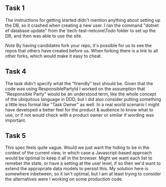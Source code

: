 ## Task 1
The instructions for getting started didn't mention anything about setting up the DB, so it crashed when creating a new user. I ran the command "dotnet ef database update" from the \tech-test-netcore\Todo folder to set up the DB, and then was able to use the site.

*Note* By having candidates fork your repo, it's possible for us to see the repos that others have created before us. When forking there is a link to all other forks, which would make it easy to cheat.


## Task 4
The task didn't specify what the "friendly" text should be. Given that the code was using ResponsiblePartyId I worked on the assumption that "Responsible Party" would be an understood term, like the whole concept of the ubiquitous language in DDD, but I did also consider putting something a little less formal like "Task Owner" as well. In a real world scenario I might have developed a better feel for the product & audience to know what to use, or if not would check with a product owner or similar if wording was important.

## Task 5
This spec feels quite vague. Would we just want the hiding to be in the context of the current view, in which case a Javascript-based approach would be optimal to keep it all in the browser. Might we want each list to remeber the state, or have a setting at the user level, if so then we'd want to extend the appropriate data models to persist this. My solution here is somewhere inbetween, so it isn't optimal, but I am at least trying to consider the alternatives were I working on some production code.


